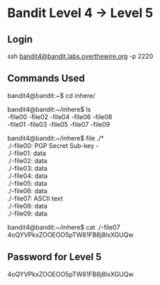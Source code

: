 # Bandit Level 4 → Level 5

## Login

ssh bandit4@bandit.labs.overthewire.org -p 2220

## Commands Used

bandit4@bandit:~$ cd inhere/

bandit4@bandit:~/inhere$ ls  
-file00  -file02  -file04  -file06  -file08  
-file01  -file03  -file05  -file07  -file09

bandit4@bandit:~/inhere$ file ./*  
./-file00: PGP Secret Sub-key -  
./-file01: data  
./-file02: data  
./-file03: data  
./-file04: data  
./-file05: data  
./-file06: data  
./-file07: ASCII text  
./-file08: data  
./-file09: data

bandit4@bandit:~/inhere$ cat ./-file07  
4oQYVPkxZOOEOO5pTW81FB8j8lxXGUQw

## Password for Level 5

4oQYVPkxZOOEOO5pTW81FB8j8lxXGUQw
